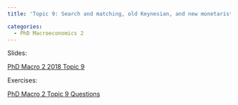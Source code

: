 ```yaml
---
title: 'Topic 9: Search and matching, old Keynesian, and new monetarist models'

categories:
  - PhD Macroeconomics 2
---
```

Slides:





<object data="https://www.tholden.org/wp-content/uploads/2018/05/PhD-Macro-2-2018-Topic-9.pdf" type="application/pdf" width="100%" height="100%"><a href="https://www.tholden.org/wp-content/uploads/2018/05/PhD-Macro-2-2018-Topic-9.pdf">PhD Macro 2 2018 Topic 9</a></object>





Exercises:





<object data="https://www.tholden.org/wp-content/uploads/2018/05/PhD-Macro-2-Topic-9-Questions.pdf" type="application/pdf" width="100%" height="100%"><a href="https://www.tholden.org/wp-content/uploads/2018/05/PhD-Macro-2-Topic-9-Questions.pdf">PhD Macro 2 Topic 9 Questions</a></object>





